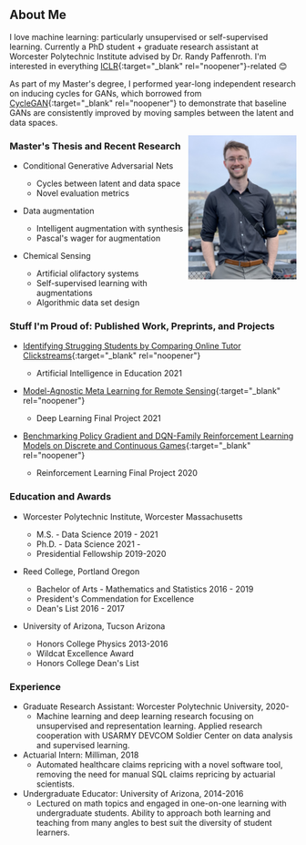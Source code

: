 ## About Me

I love machine learning: particularly unsupervised or self-supervised learning. Currently a PhD student + graduate research assistant at Worcester Polytechnic Institute advised by Dr. Randy Paffenroth. I'm interested in everything [ICLR](https://openreview.net/group?id=ICLR.cc/2021/Conference){:target="_blank" rel="noopener"}-related :blush:

As part of my Master's degree, I performed year-long independent research on inducing cycles for GANs, which borrowed from [CycleGAN](https://junyanz.github.io/CycleGAN/){:target="_blank" rel="noopener"} to demonstrate that baseline GANs are consistently improved by moving samples between the latent and data spaces.

<img style="float: right;" src="images/thumbnail_Image.jpg" width="190">

### Master's Thesis and Recent Research
* Conditional Generative Adversarial Nets
    - Cycles between latent and data space
    - Novel evaluation metrics

* Data augmentation
    - Intelligent augmentation with synthesis
    - Pascal's wager for augmentation

* Chemical Sensing
    - Artificial olifactory systems
    - Self-supervised learning with augmentations
    - Algorithmic data set design

### Stuff I'm Proud of: Published Work, Preprints, and Projects
* [Identifying Strugging Students by Comparing Online Tutor Clickstreams](https://link.springer.com/chapter/10.1007%2F978-3-030-78270-2_52){:target="_blank" rel="noopener"}
    - Artificial Intelligence in Education 2021

* [Model-Agnostic Meta Learning for Remote Sensing](https://github.com/alexander-moore/MAML-Augmentation){:target="_blank" rel="noopener"}
    - Deep Learning Final Project 2021

* [Benchmarking Policy Gradient and DQN-Family Reinforcement Learning Models on Discrete and Continuous Games](https://github.com/alexander-moore/CS525){:target="_blank" rel="noopener"}
    - Reinforcement Learning Final Project 2020

### Education and Awards
* Worcester Polytechnic Institute, Worcester Massachusetts
    - M.S. - Data Science 2019 - 2021
    - Ph.D. - Data Science 2021 - 
    - Presidential Fellowship 2019-2020

* Reed College, Portland Oregon
    - Bachelor of Arts - Mathematics and Statistics 2016 - 2019
    - President's Commendation for Excellence
    - Dean's List 2016 - 2017

* University of Arizona, Tucson Arizona
    - Honors College Physics 2013-2016
    - Wildcat Excellence Award
    - Honors College Dean's List

### Experience
* Graduate Research Assistant: Worcester Polytechnic University, 2020-
    - Machine learning and deep learning research focusing on unsupervised and representation learning. Applied research cooperation with USARMY DEVCOM Soldier Center on data analysis and supervised learning.
* Actuarial Intern: Milliman, 2018
    - Automated healthcare claims repricing with a novel software tool, removing the need for manual SQL claims repricing by actuarial scientists.
* Undergraduate Educator: University of Arizona, 2014-2016
    - Lectured on math topics and engaged in one-on-one learning with undergraduate students. Ability to approach both learning and teaching from many angles to best suit the diversity of student learners.

